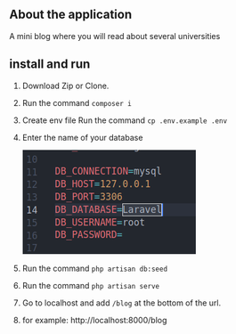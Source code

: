 ## About the application
A mini blog where you will read about several universities

## install and run

1. Download Zip or Clone.
2. Run the command `composer i`
3. Create env file Run the command `cp .env.example .env`
4.  Enter the name of your database
    
    !['db'](appscreen/db.png)
5. Run the command `php artisan db:seed`
6. Run the command `php artisan serve`
7. Go to localhost and add `/blog` at the bottom of the url. 
8. for example: http://localhost:8000/blog
